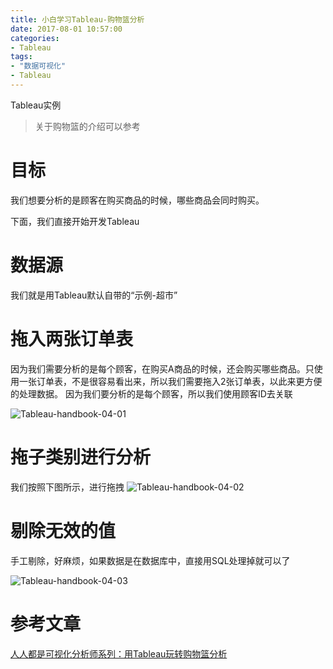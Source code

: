 ```yaml
---
title: 小白学习Tableau-购物篮分析
date: 2017-08-01 10:57:00
categories:
- Tableau
tags:
- "数据可视化"
- Tableau
---
```

Tableau实例

> 关于购物篮的介绍可以参考[]()

# 目标
我们想要分析的是顾客在购买商品的时候，哪些商品会同时购买。

下面，我们直接开始开发Tableau

# 数据源
我们就是用Tableau默认自带的“示例-超市”

# 拖入两张订单表
因为我们需要分析的是每个顾客，在购买A商品的时候，还会购买哪些商品。只使用一张订单表，不是很容易看出来，所以我们需要拖入2张订单表，以此来更方便的处理数据。
因为我们要分析的是每个顾客，所以我们使用顾客ID去关联

![Tableau-handbook-04-01](http://7xl61k.com1.z0.glb.clouddn.com/Tableau-handbook-04-01.png-blog.photo)

# 拖子类别进行分析
我们按照下图所示，进行拖拽
![Tableau-handbook-04-02](http://7xl61k.com1.z0.glb.clouddn.com/Tableau-handbook-04-02.png-blog.photo)

# 剔除无效的值
手工剔除，好麻烦，如果数据是在数据库中，直接用SQL处理掉就可以了

![Tableau-handbook-04-03](http://7xl61k.com1.z0.glb.clouddn.com/Tableau-handbook-04-03.png-blog.photo)

# 参考文章
[人人都是可视化分析师系列：用Tableau玩转购物篮分析](http://tableau.analyticservice.net/%E4%BA%BA%E4%BA%BA%E9%83%BD%E6%98%AF%E5%8F%AF%E8%A7%86%E5%8C%96%E5%88%86%E6%9E%90%E5%B8%88%E7%B3%BB%E5%88%97%EF%BC%9A%E7%94%A8tableau%E7%8E%A9%E8%BD%AC%E8%B4%AD%E7%89%A9%E7%AF%AE%E5%88%86%E6%9E%90/)




